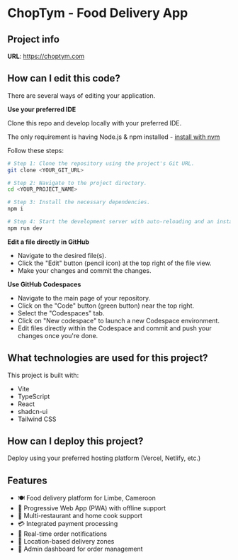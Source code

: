 # ChopTym - Food Delivery App

## Project info

**URL**: https://choptym.com

## How can I edit this code?

There are several ways of editing your application.

**Use your preferred IDE**

Clone this repo and develop locally with your preferred IDE.

The only requirement is having Node.js & npm installed - [install with nvm](https://github.com/nvm-sh/nvm#installing-and-updating)

Follow these steps:

```sh
# Step 1: Clone the repository using the project's Git URL.
git clone <YOUR_GIT_URL>

# Step 2: Navigate to the project directory.
cd <YOUR_PROJECT_NAME>

# Step 3: Install the necessary dependencies.
npm i

# Step 4: Start the development server with auto-reloading and an instant preview.
npm run dev
```

**Edit a file directly in GitHub**

- Navigate to the desired file(s).
- Click the "Edit" button (pencil icon) at the top right of the file view.
- Make your changes and commit the changes.

**Use GitHub Codespaces**

- Navigate to the main page of your repository.
- Click on the "Code" button (green button) near the top right.
- Select the "Codespaces" tab.
- Click on "New codespace" to launch a new Codespace environment.
- Edit files directly within the Codespace and commit and push your changes once you're done.

## What technologies are used for this project?

This project is built with:

- Vite
- TypeScript
- React
- shadcn-ui
- Tailwind CSS

## How can I deploy this project?

Deploy using your preferred hosting platform (Vercel, Netlify, etc.)

## Features

- 🍽️ Food delivery platform for Limbe, Cameroon
- 📱 Progressive Web App (PWA) with offline support
- 🏪 Multi-restaurant and home cook support
- 💳 Integrated payment processing
- 🔔 Real-time order notifications
- 📍 Location-based delivery zones
- 👤 Admin dashboard for order management
